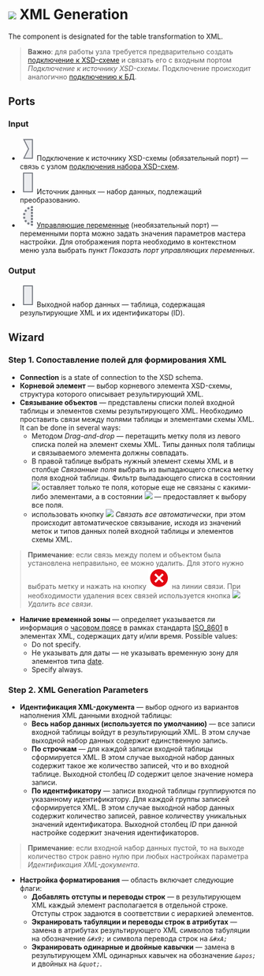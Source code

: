 # ![](../../images/icons/components/data-to-xml_default.svg) XML Generation

The component is designated for the table transformation to XML.

> **Важно**: для работы узла требуется предварительно создать [подключение к XSD-схеме](../../integration/connections/list/schemes.md) и связать его с входным портом *Подключение к источнику XSD-схемы*. Подключение происходит аналогично [подключению к БД](../../quick-start/database.md).

## Ports

### Input

* ![](../../images/icons/app/node/ports/inputs/link_inactive.svg) Подключение к источнику XSD-схемы (обязательный порт) — связь с узлом [подключения набора XSD-схем](../../integration/connections/list/schemes.md).
* ![](../../images/icons/app/node/ports/inputs/table_inactive.svg) Источник данных — набор данных, подлежащий преобразованию.
* ![](../../images/icons/app/node/ports/inputs-optional/variable_inactive.svg) [Управляющие переменные](../../scenario/variables/control-variables.md) (необязательный порт) — переменными порта можно задать значения параметров мастера настройки. Для отображения порта необходимо в контекстном меню узла выбрать пункт *Показать порт управляющих переменных*.

### Output

* ![](../../images/icons/app/node/ports/inputs/table_inactive.svg) Выходной набор данных — таблица, содержащая результирующие XML и их идентификаторы (ID).

## Wizard

### Step 1. Сопоставление полей для формирования XML

* **Connection** is a state of connection to the XSD schema.
* **Корневой элемент** — выбор корневого элемента XSD-схемы, структура которого описывает результирующий XML.
* **Связывание объектов** — представлены списки полей входной таблицы и элементов схемы результирующего XML. Необходимо проставить связи между полями таблицы и элементами схемы XML. It can be done in several ways:
   * Методом *Drag-and-drop* — перетащить метку поля из левого списка полей на элемент схемы XML. Типы данных поля таблицы и связываемого элемента должны совпадать.
   * В правой таблице выбрать нужный элемент схемы XML и в столбце *Связанные поля* выбрать из выпадающего списка метку поля входной таблицы. Фильтр выпадающего списка в состоянии ![](../../images/icons/filter-switcher/filterswitch-on_default.svg) оставляет только те поля, которые еще не связаны с какими-либо элементами, а в состоянии ![](../../images/icons/filter-switcher/filterswitch-off_default.svg) — предоставляет к выбору все поля.
   * использовать кнопку ![](../../images/icons/toolbar-controls/auto-connect_default.svg) *Связать все автоматически*, при этом происходит автоматическое связывание, исходя из значений меток и типов данных полей входной таблицы и элементов схемы XML.

> **Примечание**: если связь между полем и объектом была установлена неправильно, ее можно удалить. Для этого нужно выбрать метку и нажать на кнопку ![](../../images/icons/link-grid/remove-link_hover.svg) на линии связи. При необходимости удаления всех связей используется кнопка ![](../../images/icons/toolbar-controls/remove-all-links_default.svg) *Удалить все связи*.

* **Наличие временной зоны** — определяет указывается ли информация о [часовом поясе](https://ru.wikipedia.org/wiki/Список_часовых_поясов_по_странам) в рамках стандарта [ISO_8601](https://ru.wikipedia.org/wiki/ISO_8601) в элементах XML, содержащих дату и/или время. Possible values:
   * Do not specify.
   * Не указывать для даты — не указывать временную зону для элементов типа [date](https://www.w3.org/TR/xmlschema-2/#date).
   * Specify always.

### Step 2. XML Generation Parameters

* **Идентификация XML-документа** — выбор одного из вариантов наполнения XML данными входной таблицы:
   * **Весь набор данных (используется по умолчанию)**  — все записи входной таблицы войдут в результирующий XML. В этом случае выходной набор данных содержит единственную запись.
   * **По строчкам** — для каждой записи входной таблицы сформируется XML. В этом случае выходной набор данных содержит такое же количество записей, что и во входной таблице. Выходной столбец *ID* содержит целое значение номера записи.
   * **По идентификатору** — записи входной таблицы группируются по указанному идентификатору. Для каждой группы записей сформируется XML. В этом случае выходной набор данных содержит количество записей, равное количеству уникальных значений идентификатора. Выходной столбец *ID* при данной настройке содержит значения идентификаторов.

> **Примечание**: если входной набор данных пустой, то на выходе количество строк равно нулю при любых настройках параметра *Идентификация XML-документа*.

* **Настройка форматирования** — область включает следующие флаги:
   * **Добавлять отступы и переводы строк** — в результирующем XML каждый элемент располагается в отдельной строке. Отступы строк задаются в соответствии с иерархией элементов.
   * **Экранировать табуляции и переводы строк в атрибутах** — замена в атрибутах результирующего XML символов табуляции на обозначение *`&#x9;`* и символа перевода строк на *`&#xA;`*
   * **Экранировать одинарные и двойные кавычки** — замена в результирующем XML одинарных кавычек на обозначение *`&apos;`* и двойных на *`&quot;`*.